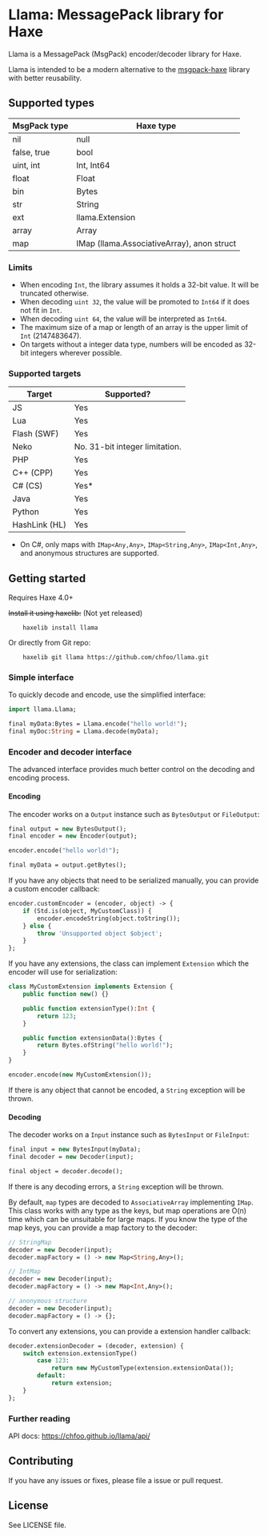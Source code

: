 # Llama: MessagePack library for Haxe

Llama is a MessagePack (MsgPack) encoder/decoder library for Haxe.

Llama is intended to be a modern alternative to the [msgpack-haxe](https://github.com/aaulia/msgpack-haxe) library with better reusability.

## Supported types

| MsgPack type | Haxe type |
|--------------|-----------|
| nil | null |
| false, true | bool |
| uint, int | Int, Int64 |
| float | Float |
| bin | Bytes |
| str | String |
| ext | llama.Extension |
| array | Array |
| map | IMap (llama.AssociativeArray), anon struct |

### Limits

* When encoding `Int`, the library assumes it holds a 32-bit value. It will be truncated otherwise.
* When decoding `uint 32`, the value will be promoted to `Int64` if it does not fit in `Int`.
* When decoding `uint 64`, the value will be interpreted as `Int64`.
* The maximum size of a map or length of an array is the upper limit of `Int` (2147483647).
* On targets without a integer data type, numbers will be encoded as 32-bit integers wherever possible.

### Supported targets

| Target | Supported? |
|--------|------------|
| JS | Yes |
| Lua | Yes |
| Flash (SWF) | Yes |
| Neko | No. 31-bit integer limitation. |
| PHP | Yes |
| C++ (CPP) | Yes |
| C# (CS) | Yes* |
| Java | Yes |
| Python | Yes |
| HashLink (HL) | Yes |

* On C#, only maps with `IMap<Any,Any>`, `IMap<String,Any>`, `IMap<Int,Any>`, and anonymous structures are supported.

## Getting started

Requires Haxe 4.0+

~~Install it using haxelib:~~ (Not yet released)

        haxelib install llama

Or directly from Git repo:

        haxelib git llama https://github.com/chfoo/llama.git

### Simple interface

To quickly decode and encode, use the simplified interface:

```haxe
import llama.Llama;

final myData:Bytes = Llama.encode("hello world!");
final myDoc:String = Llama.decode(myData);
```

### Encoder and decoder interface

The advanced interface provides much better control on the decoding and encoding process.

#### Encoding

The encoder works on a `Output` instance such as `BytesOutput` or `FileOutput`:

```haxe
final output = new BytesOutput();
final encoder = new Encoder(output);

encoder.encode("hello world!");

final myData = output.getBytes();
```

If you have any objects that need to be serialized manually, you can provide a custom encoder callback:

```haxe
encoder.customEncoder = (encoder, object) -> {
    if (Std.is(object, MyCustomClass)) {
        encoder.encodeString(object.toString());
    } else {
        throw 'Unsupported object $object';
    }
};
```

If you have any extensions, the class can implement `Extension` which the encoder will use for serialization:

```haxe
class MyCustomExtension implements Extension {
    public function new() {}

    public function extensionType():Int {
        return 123;
    }

    public function extensionData():Bytes {
        return Bytes.ofString("hello world!");
    }
}

encoder.encode(new MyCustomExtension());
```

If there is any object that cannot be encoded, a `String` exception will be thrown.

#### Decoding

The decoder works on a `Input` instance such as `BytesInput` or `FileInput`:

```haxe
final input = new BytesInput(myData);
final decoder = new Decoder(input);

final object = decoder.decode();
```

If there is any decoding errors, a `String` exception will be thrown.

By default, `map` types are decoded to `AssociativeArray` implementing `IMap`. This class works with any type as the keys, but map operations are O(n) time which can be unsuitable for large maps. If you know the type of the map keys, you can provide a map factory to the decoder:

```haxe
// StringMap
decoder = new Decoder(input);
decoder.mapFactory = () -> new Map<String,Any>();

// IntMap
decoder = new Decoder(input);
decoder.mapFactory = () -> new Map<Int,Any>();

// anonymous structure
decoder = new Decoder(input);
decoder.mapFactory = () -> {};
```

To convert any extensions, you can provide a extension handler callback:

```haxe
decoder.extensionDecoder = (decoder, extension) {
    switch extension.extensionType()
        case 123:
            return new MyCustomType(extension.extensionData());
        default:
            return extension;
    }
};
```

### Further reading

API docs: https://chfoo.github.io/llama/api/

## Contributing

If you have any issues or fixes, please file a issue or pull request.

## License

See LICENSE file.
